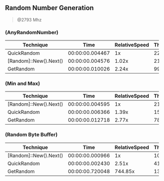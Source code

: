
Random Number Generation
------------------------
> @2793 Mhz


### (AnyRandomNumber)


|Technique             |Time           |RelativeSpeed|Throughput|
|----------------------|---------------|-------------|----------|
|QuickRandom           |00:00:00.004467|1x           |22382.88/s|
|[Random]::New().Next()|00:00:00.004576|1.02x        |21851.71/s|
|GetRandom             |00:00:00.010026|2.24x        |9974.07/s |


### (Min and Max)


|Technique             |Time           |RelativeSpeed|Throughput|
|----------------------|---------------|-------------|----------|
|[Random]::New().Next()|00:00:00.004595|1x           |21760.42/s|
|QuickRandom           |00:00:00.006366|1.39x        |15706.72/s|
|GetRandom             |00:00:00.012718|2.77x        |7862.44/s |


### (Random Byte Buffer)


|Technique             |Time           |RelativeSpeed|Throughput|
|----------------------|---------------|-------------|----------|
|[Random]::New().Next()|00:00:00.000966|1x           |10344.47/s|
|QuickRandom           |00:00:00.002430|2.51x        |4114.89/s |
|GetRandom             |00:00:00.720048|744.85x      |13.89/s   |




